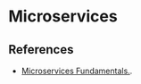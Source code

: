 # Microservices
## References
* [Microservices Fundamentals.](https://app.pluralsight.com/library/courses/microservices-fundamentals/table-of-contents).
